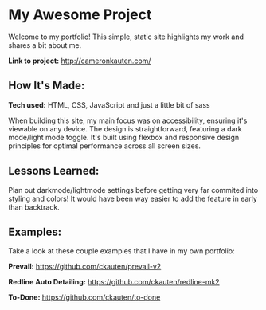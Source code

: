 # My Awesome Project

Welcome to my portfolio! This simple, static site highlights my work and shares a bit about me.

**Link to project:** http://cameronkauten.com/

## How It's Made:

**Tech used:** HTML, CSS, JavaScript and just a little bit of sass

When building this site, my main focus was on accessibility, ensuring it's viewable on any device. The design is straightforward, featuring a dark mode/light mode toggle. It's built using flexbox and responsive design principles for optimal performance across all screen sizes.

## Lessons Learned:

Plan out darkmode/lightmode settings before getting very far commited into styling and colors! It would have been way easier to add the feature in early than backtrack.

## Examples:

Take a look at these couple examples that I have in my own portfolio:

**Prevail:** https://github.com/ckauten/prevail-v2

**Redline Auto Detailing:** https://github.com/ckauten/redline-mk2

**To-Done:** https://github.com/ckauten/to-done
